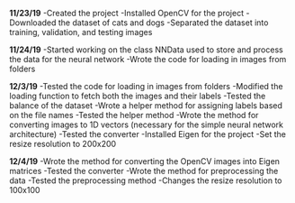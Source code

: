 **11/23/19**
-Created the project
-Installed OpenCV for the project
-Downloaded the dataset of cats and dogs
-Separated the dataset into training, validation, and testing images

**11/24/19**
-Started working on the class NNData used to store and process the data for the neural network
-Wrote the code for loading in images from folders

**12/3/19**
-Tested the code for loading in images from folders
-Modified the loading function to fetch both the images and their labels
-Tested the balance of the dataset
-Wrote a helper method for assigning labels based on the file names
-Tested the helper method
-Wrote the method for converting images to 1D vectors (necessary for the simple neural network architecture)
-Tested the converter
-Installed Eigen for the project
-Set the resize resolution to 200x200

**12/4/19**
-Wrote the method for converting the OpenCV images into Eigen matrices
-Tested the converter
-Wrote the method for preprocessing the data
-Tested the preprocessing method
-Changes the resize resolution to 100x100 
